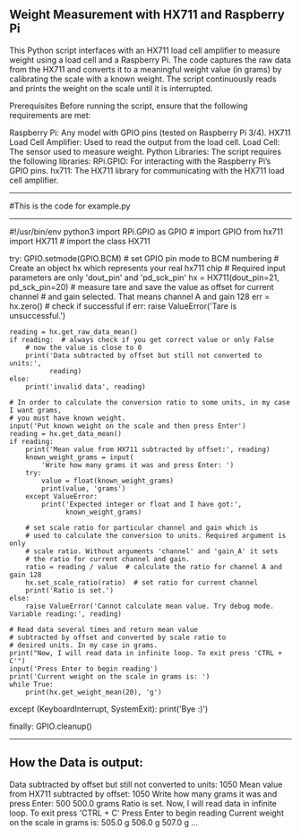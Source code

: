 Weight Measurement with HX711 and Raspberry Pi
----------------------------------------------
This Python script interfaces with an HX711 load cell amplifier to measure weight using a load cell and a Raspberry Pi. The code captures the raw data from the HX711 and converts it to a meaningful weight value (in grams) by calibrating the scale with a known weight. The script continuously reads and prints the weight on the scale until it is interrupted.

Prerequisites
Before running the script, ensure that the following requirements are met:

Raspberry Pi: Any model with GPIO pins (tested on Raspberry Pi 3/4).
HX711 Load Cell Amplifier: Used to read the output from the load cell.
Load Cell: The sensor used to measure weight.
Python Libraries: The script requires the following libraries:
RPi.GPIO: For interacting with the Raspberry Pi’s GPIO pins.
hx711: The HX711 library for communicating with the HX711 load cell amplifier.




***********************************************************************
#This is the code for example.py

************************************************************************************************************************

#!/usr/bin/env python3
import RPi.GPIO as GPIO  # import GPIO
from hx711 import HX711  # import the class HX711

try:
    GPIO.setmode(GPIO.BCM)  # set GPIO pin mode to BCM numbering
    # Create an object hx which represents your real hx711 chip
    # Required input parameters are only 'dout_pin' and 'pd_sck_pin'
    hx = HX711(dout_pin=21, pd_sck_pin=20)
    # measure tare and save the value as offset for current channel
    # and gain selected. That means channel A and gain 128
    err = hx.zero()
    # check if successful
    if err:
        raise ValueError('Tare is unsuccessful.')

    reading = hx.get_raw_data_mean()
    if reading:  # always check if you get correct value or only False
        # now the value is close to 0
        print('Data subtracted by offset but still not converted to units:',
              reading)
    else:
        print('invalid data', reading)

    # In order to calculate the conversion ratio to some units, in my case I want grams,
    # you must have known weight.
    input('Put known weight on the scale and then press Enter')
    reading = hx.get_data_mean()
    if reading:
        print('Mean value from HX711 subtracted by offset:', reading)
        known_weight_grams = input(
            'Write how many grams it was and press Enter: ')
        try:
            value = float(known_weight_grams)
            print(value, 'grams')
        except ValueError:
            print('Expected integer or float and I have got:',
                  known_weight_grams)

        # set scale ratio for particular channel and gain which is
        # used to calculate the conversion to units. Required argument is only
        # scale ratio. Without arguments 'channel' and 'gain_A' it sets
        # the ratio for current channel and gain.
        ratio = reading / value  # calculate the ratio for channel A and gain 128
        hx.set_scale_ratio(ratio)  # set ratio for current channel
        print('Ratio is set.')
    else:
        raise ValueError('Cannot calculate mean value. Try debug mode. Variable reading:', reading)

    # Read data several times and return mean value
    # subtracted by offset and converted by scale ratio to
    # desired units. In my case in grams.
    print("Now, I will read data in infinite loop. To exit press 'CTRL + C'")
    input('Press Enter to begin reading')
    print('Current weight on the scale in grams is: ')
    while True:
        print(hx.get_weight_mean(20), 'g')

except (KeyboardInterrupt, SystemExit):
    print('Bye :)')

finally:
    GPIO.cleanup()


************************************************************************************************
How the Data is output:
------------------------

Data subtracted by offset but still not converted to units: 1050
Mean value from HX711 subtracted by offset: 1050
Write how many grams it was and press Enter: 500
500.0 grams
Ratio is set.
Now, I will read data in infinite loop. To exit press 'CTRL + C'
Press Enter to begin reading
Current weight on the scale in grams is:
505.0 g
506.0 g
507.0 g
...

    


